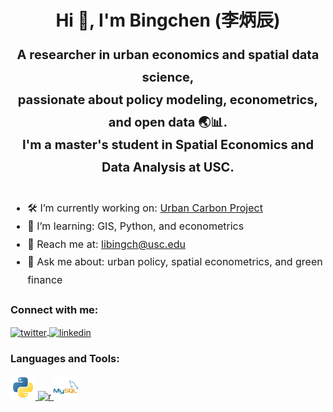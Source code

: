 <h1 align="center">Hi 👋, I'm Bingchen (李炳辰)</h1>

<div align="center" style="font-size: 20px; line-height: 1.8; font-weight: bold;">
  A researcher in urban economics and spatial data science,<br>
  passionate about policy modeling, econometrics, and open data 🌏📊.<br>
  I'm a master's student in Spatial Economics and Data Analysis at USC.
</div>

<br>

<div style="font-size: 16px; line-height: 1.8;">
  <ul>
    <li>🛠 I’m currently working on: <a href="#">Urban Carbon Project</a></li>
    <li>🌱 I’m learning: GIS, Python, and econometrics</li>
    <li>📮 Reach me at: <a href="mailto:libingch@usc.edu">libingch@usc.edu</a></li>
    <li>💬 Ask me about: urban policy, spatial econometrics, and green finance</li>
  </ul>
</div>

<h3 align="left">Connect with me:</h3>
<p align="left">
  <a href="https://twitter.com/your_twitter_username" target="_blank">
    <img align="center" src="https://raw.githubusercontent.com/rahuldkjain/github-profile-readme-generator/master/src/images/icons/Social/twitter.svg" alt="twitter" height="30" width="40" />
  </a>
  <a href="https://linkedin.com/in/bingchen-li-973b83326/" target="_blank">
    <img align="center" src="https://raw.githubusercontent.com/rahuldkjain/github-profile-readme-generator/master/src/images/icons/Social/linked-in-alt.svg" alt="linkedin" height="30" width="40" />
  </a>
</p>

<h3 align="left">Languages and Tools:</h3>
<p align="left">
  <a href="https://www.python.org" target="_blank" rel="noreferrer">
    <img src="https://raw.githubusercontent.com/devicons/devicon/master/icons/python/python-original.svg" alt="python" width="40" height="40"/>
  </a>
  <a href="https://www.r-project.org/" target="_blank" rel="noreferrer">
    <img src="https://www.vectorlogo.zone/logos/r-project/r-project-icon.svg" alt="r" width="40" height="40"/>
  </a>
  <a href="https://www.mysql.com/" target="_blank" rel="noreferrer">
    <img src="https://raw.githubusercontent.com/devicons/devicon/master/icons/mysql/mysql-original-wordmark.svg" alt="mysql" width="40" height="40"/>
  </a>
  <a href="https://www.stata.com/" target

